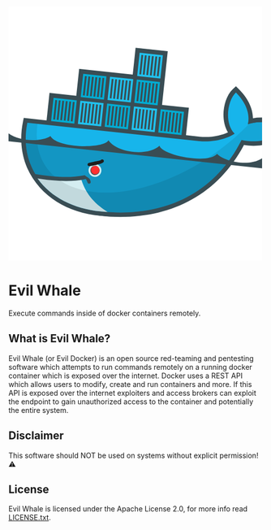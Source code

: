 ![evil docker logo](assets/evildocker.png)
# Evil Whale
Execute commands inside of docker containers remotely.

## What is Evil Whale?
Evil Whale (or Evil Docker) is an open source red-teaming and pentesting software which attempts to
run commands remotely on a running docker container which is exposed over the internet. Docker uses
a REST API which allows users to modify, create and run containers and more. If this API is exposed
over the internet exploiters and access brokers can exploit the endpoint to gain unauthorized access
to the container and potentially the entire system.

## Disclaimer
This software should NOT be used on systems without explicit permission! ⚠️

## License
Evil Whale is licensed under the Apache License 2.0, for more info read [LICENSE.txt](LICENSE.txt).
